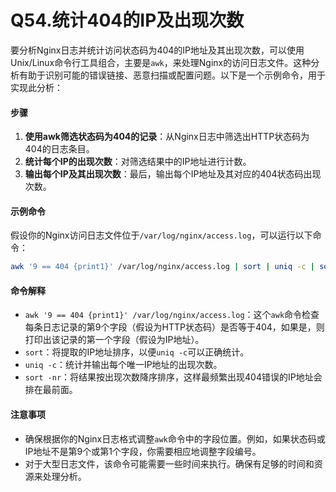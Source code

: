 # Q54.统计404的IP及出现次数

要分析Nginx日志并统计访问状态码为404的IP地址及其出现次数，可以使用Unix/Linux命令行工具组合，主要是`awk`，来处理Nginx的访问日志文件。这种分析有助于识别可能的错误链接、恶意扫描或配置问题。以下是一个示例命令，用于实现此分析：

#### 步骤

1. **使用awk筛选状态码为404的记录**：从Nginx日志中筛选出HTTP状态码为404的日志条目。
2. **统计每个IP的出现次数**：对筛选结果中的IP地址进行计数。
3. **输出每个IP及其出现次数**：最后，输出每个IP地址及其对应的404状态码出现次数。

#### 示例命令

假设你的Nginx访问日志文件位于`/var/log/nginx/access.log`，可以运行以下命令：

```sh
awk '9 == 404 {print1}' /var/log/nginx/access.log | sort | uniq -c | sort -nr
```

#### 命令解释

- `awk '9 == 404 {print1}' /var/log/nginx/access.log`：这个`awk`命令检查每条日志记录的第9个字段（假设为HTTP状态码）是否等于404，如果是，则打印出该记录的第一个字段（假设为IP地址）。
- `sort`：将提取的IP地址排序，以便`uniq -c`可以正确统计。
- `uniq -c`：统计并输出每个唯一IP地址的出现次数。
- `sort -nr`：将结果按出现次数降序排序，这样最频繁出现404错误的IP地址会排在最前面。

#### 注意事项

- 确保根据你的Nginx日志格式调整`awk`命令中的字段位置。例如，如果状态码或IP地址不是第9个或第1个字段，你需要相应地调整字段编号。
- 对于大型日志文件，该命令可能需要一些时间来执行。确保有足够的时间和资源来处理分析。

